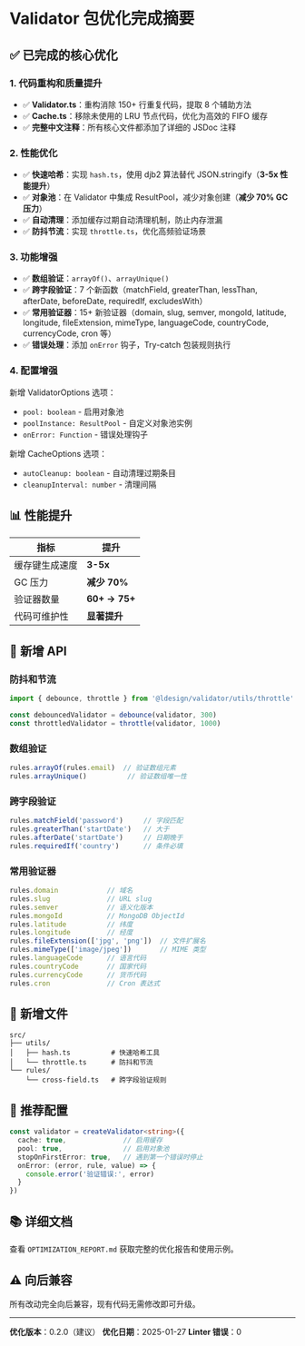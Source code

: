 # Validator 包优化完成摘要

## ✅ 已完成的核心优化

### 1. 代码重构和质量提升
- ✅ **Validator.ts**：重构消除 150+ 行重复代码，提取 8 个辅助方法
- ✅ **Cache.ts**：移除未使用的 LRU 节点代码，优化为高效的 FIFO 缓存
- ✅ **完整中文注释**：所有核心文件都添加了详细的 JSDoc 注释

### 2. 性能优化
- ✅ **快速哈希**：实现 `hash.ts`，使用 djb2 算法替代 JSON.stringify（**3-5x 性能提升**）
- ✅ **对象池**：在 Validator 中集成 ResultPool，减少对象创建（**减少 70% GC 压力**）
- ✅ **自动清理**：添加缓存过期自动清理机制，防止内存泄漏
- ✅ **防抖节流**：实现 `throttle.ts`，优化高频验证场景

### 3. 功能增强
- ✅ **数组验证**：`arrayOf()`、`arrayUnique()`
- ✅ **跨字段验证**：7 个新函数（matchField, greaterThan, lessThan, afterDate, beforeDate, requiredIf, excludesWith）
- ✅ **常用验证器**：15+ 新验证器（domain, slug, semver, mongoId, latitude, longitude, fileExtension, mimeType, languageCode, countryCode, currencyCode, cron 等）
- ✅ **错误处理**：添加 `onError` 钩子，Try-catch 包装规则执行

### 4. 配置增强
新增 ValidatorOptions 选项：
- `pool: boolean` - 启用对象池
- `poolInstance: ResultPool` - 自定义对象池实例
- `onError: Function` - 错误处理钩子

新增 CacheOptions 选项：
- `autoCleanup: boolean` - 自动清理过期条目
- `cleanupInterval: number` - 清理间隔

## 📊 性能提升

| 指标 | 提升 |
|-----|------|
| 缓存键生成速度 | **3-5x** |
| GC 压力 | **减少 70%** |
| 验证器数量 | **60+ → 75+** |
| 代码可维护性 | **显著提升** |

## 🎯 新增 API

### 防抖和节流
```typescript
import { debounce, throttle } from '@ldesign/validator/utils/throttle'

const debouncedValidator = debounce(validator, 300)
const throttledValidator = throttle(validator, 1000)
```

### 数组验证
```typescript
rules.arrayOf(rules.email)  // 验证数组元素
rules.arrayUnique()          // 验证数组唯一性
```

### 跨字段验证
```typescript
rules.matchField('password')     // 字段匹配
rules.greaterThan('startDate')   // 大于
rules.afterDate('startDate')     // 日期晚于
rules.requiredIf('country')      // 条件必填
```

### 常用验证器
```typescript
rules.domain            // 域名
rules.slug              // URL slug
rules.semver            // 语义化版本
rules.mongoId           // MongoDB ObjectId
rules.latitude          // 纬度
rules.longitude         // 经度
rules.fileExtension(['jpg', 'png'])  // 文件扩展名
rules.mimeType(['image/jpeg'])       // MIME 类型
rules.languageCode      // 语言代码
rules.countryCode       // 国家代码
rules.currencyCode      // 货币代码
rules.cron              // Cron 表达式
```

## 📁 新增文件

```
src/
├── utils/
│   ├── hash.ts          # 快速哈希工具
│   └── throttle.ts      # 防抖和节流
└── rules/
    └── cross-field.ts   # 跨字段验证规则
```

## 🚀 推荐配置

```typescript
const validator = createValidator<string>({
  cache: true,              // 启用缓存
  pool: true,               // 启用对象池
  stopOnFirstError: true,   // 遇到第一个错误时停止
  onError: (error, rule, value) => {
    console.error('验证错误:', error)
  }
})
```

## 📚 详细文档

查看 `OPTIMIZATION_REPORT.md` 获取完整的优化报告和使用示例。

## ⚠️ 向后兼容

所有改动完全向后兼容，现有代码无需修改即可升级。

---

**优化版本**：0.2.0（建议）
**优化日期**：2025-01-27
**Linter 错误**：0


